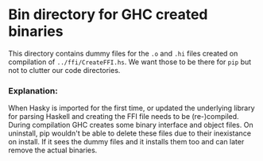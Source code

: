 # Bin directory for GHC created binaries

This directory contains dummy files for the ```.o``` and ```.hi``` files created on compilation of ```../ffi/CreateFFI.hs```. We want those to be there for ```pip``` but not to clutter our code directories.

### Explanation:

When Hasky is imported for the first time, or updated the underlying library for parsing Haskell and creating the FFI file needs to be (re-)compiled. During compilation GHC creates some binary interface and object files. On uninstall, pip wouldn't be able to delete these files due to their inexistance on install.
If it sees the dummy files and it installs them too and can later remove the actual binaries.

